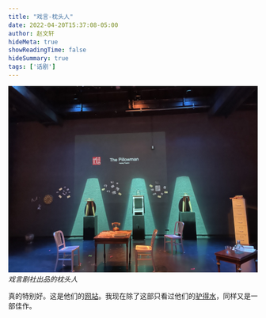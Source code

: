 ```yaml
---
title: "戏言-枕头人"
date: 2022-04-20T15:37:08-05:00
author: 赵文轩
hideMeta: true
showReadingTime: false
hideSummary: true
tags: ['话剧']
---
```

![](pillowman.jpg)
_戏言剧社出品的枕头人_

真的特别好。这是他们的[网站](https://www.sayingtheatre.com/)。我现在除了这部只看过他们的[驴得水](https://www.sayingtheatre.com/show/mr-donkey#video)，同样又是一部佳作。